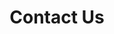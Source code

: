 --- 
 title: Contact Us
 mastHead: "Contact Us"
 type: 'page' 
 displayinlist: false
 sitemapExclude: true
 metaTitle: "Contact Us|Peer-reviewed digital health solutions and medical devices|Medigy"
 metaDesc: "Explore top digital health solutions, healthcare IT products and services, and medical devices."
 ogUrl: "/contact/"
 ogImage: "/images/home-graphic-1.png" 
 breadcrumbs:
 - Home
 - Contact Us 
 breadcrumbLinks:
 - "/"
 - "/contact-us/"
---